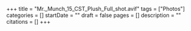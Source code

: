 +++
title = "Mr._Munch_15_CST_Plush_Full_shot.avif"
tags = ["Photos"]
categories = []
startDate = ""
draft = false
pages = []
description = ""
citations = []
+++
